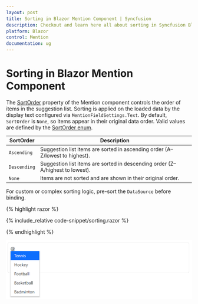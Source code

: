 ```yaml
---
layout: post
title: Sorting in Blazor Mention Component | Syncfusion
description: Checkout and learn here all about sorting in Syncfusion Blazor Mention component and much more.
platform: Blazor
control: Mention
documentation: ug
---
```


# Sorting in Blazor Mention Component

The [SortOrder](https://help.syncfusion.com/cr/blazor/Syncfusion.Blazor.DropDowns.SfDropDownBase-1.html#Syncfusion_Blazor_DropDowns_SfDropDownBase_1_SortOrder) property of the Mention component controls the order of items in the suggestion list. Sorting is applied on the loaded data by the display text configured via `MentionFieldSettings.Text`. By default, `SortOrder` is `None`, so items appear in their original data order. Valid values are defined by the [SortOrder enum](https://help.syncfusion.com/cr/blazor/Syncfusion.Blazor.DropDowns.SortOrder.html).

SortOrder     | Description
------------  | -------------
  `Ascending` | Suggestion list items are sorted in ascending order (A–Z/lowest to highest).
  `Descending`| Suggestion list items are sorted in descending order (Z–A/highest to lowest).
  `None`      | Items are not sorted and are shown in their original order.

For custom or complex sorting logic, pre-sort the `DataSource` before binding.

{% highlight razor %}

{% include_relative code-snippet/sorting.razor %}

{% endhighlight %}

![Blazor Mention with sortOrder descending](./images/blazor-mention-sorting.png)